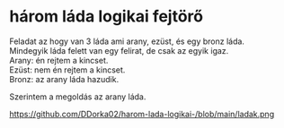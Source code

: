 # három láda logikai fejtörő

Feladat az hogy van 3 láda ami arany, ezüst, és egy bronz láda.<br/> Mindegyik láda felett van egy felirat, de csak az egyik igaz.<br/>
Arany: én rejtem a kincset.<br/> Ezüst: nem én rejtem a kincset. <br/>Bronz: az arany láda hazudik.

Szerintem a megoldás az arany láda.

https://github.com/DDorka02/harom-lada-logikai-/blob/main/ladak.png
